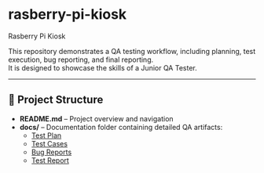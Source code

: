 # rasberry-pi-kiosk
Rasberry Pi Kiosk


This repository demonstrates a QA testing workflow, including planning, test execution, bug reporting, and final reporting.  
It is designed to showcase the skills of a Junior QA Tester.

---

## 📂 Project Structure

- **README.md** – Project overview and navigation  
- **docs/** – Documentation folder containing detailed QA artifacts:
  - [Test Plan](docs/TestPlan.md)  
  - [Test Cases](docs/TestCases.md)  
  - [Bug Reports](docs/BugReports.md)  
  - [Test Report](docs/TestReport.md)  
